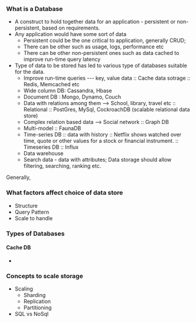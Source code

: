 ### What is a Database
* A construct to hold together data for an application - persistent or non-persistent, based on requirements.
* Any application would have some sort of data 
  * Persistent could be the one critical to application, generally CRUD;
  * There can be other such as usage, logs, performance etc
  * There can be other non-persistent ones such as data cached to improve run-time query latency
* Type of data to be stored has led to various type of databases suitable for the data.
  * Improve run-time queries --- key, value data :: Cache data sotrage :: Redis, Memcached etc
  * Wide column DB: Cassandra, Hbase
  * Document DB : Mongo, Dynamo, Couch
  * Data with relations among them --> School, library, travel etc :: Relational :: PostGres, MySql, CockroachDB (scalable relational data store)
  * Complex relation based data --> Social network :: Graph DB
  * Multi-model :: FaunaDB
  * Time-series DB :: data with history :: Netflix shows watched over time, quote or other values for a stock or financial instrument. :: Timeseries DB :: Influx
  * Data warehouse
  * Search data - data with attributes; Data storage should allow filtering, searching, ranking etc.

Generally, 

### What factors affect choice of data store
* Structure
* Query Pattern
* Scale to handle


### Types of Databases
#### Cache DB
* 

### Concepts to scale storage
* Scaling
    * Sharding
    * Replication
    * Partitioning
* SQL vs NoSql